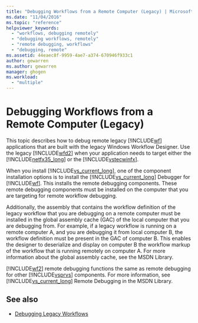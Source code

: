 ```yaml
---
title: "Debugging Workflows from a Remote Computer (Legacy) | Microsoft Docs"
ms.date: "11/04/2016"
ms.topic: "reference"
helpviewer_keywords: 
  - "workflows, debugging remotely"
  - "debugging workflows, remotely"
  - "remote debugging, workflows"
  - "debugging, remote"
ms.assetid: 44eaec8f-9959-4ae7-a374-670946f933c1
author: gewarren
ms.author: gewarren
manager: ghogen
ms.workload: 
  - "multiple"
---
```

# Debugging Workflows from a Remote Computer (Legacy)
This topic describes how to debug remote legacy [!INCLUDE[wf](../workflow-designer/includes/wf_md.md)] applications that are built with the legacy Windows Workflow Designer. Use the legacy [!INCLUDE[wfd2](../workflow-designer/includes/wfd2_md.md)] when your application needs to target either the [!INCLUDE[netfx35_long](../workflow-designer/includes/netfx35_long_md.md)] or the [!INCLUDE[vstecwinfx](../workflow-designer/includes/vstecwinfx_md.md)].

 When you install [!INCLUDE[vs_current_long](../misc/includes/vs_current_long_md.md)], one of the component installation options is to install the [!INCLUDE[vs_current_long](../misc/includes/vs_current_long_md.md)] Debugger for [!INCLUDE[wf](../workflow-designer/includes/wf_md.md)]. This installs the remote debugging components. These remote debugging components must be installed on the computer that you are targeting for remote workflow debugging.

 Additionally, the assembly that contains the workflow definition of the legacy workflow that you are debugging on a remote computer must be installed in the global assembly cache (GAC) of the local computer that you are debugging from. For example, if a legacy workflow is running on a remote computer A, and you are debugging it from local computer B, the workflow definition must be present in the GAC of computer B. This enables the designer to deserialize and display on computer B the workflow markup of the workflow that is running remotely on computer A. For more information about the global assembly cache, see the MSDN Library.

 [!INCLUDE[wf2](../workflow-designer/includes/wf2_md.md)] remote debugging functions the same as remote debugging for other [!INCLUDE[vsprvs](../code-quality/includes/vsprvs_md.md)] components. For more information, see [!INCLUDE[vs_current_long](../misc/includes/vs_current_long_md.md)] Remote Debugging in the MSDN Library.

## See also

- [Debugging Legacy Workflows](../workflow-designer/debugging-legacy-workflows.md)